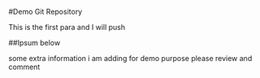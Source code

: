 #Demo Git Repository

This is the first para
and I will push

##Ipsum below

some extra information i am adding for demo purpose
please review and comment